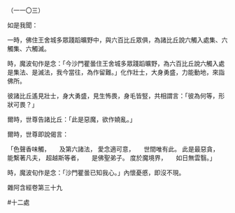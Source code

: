 （一一〇三）

如是我聞：

一時，佛住王舍城多眾踐蹈曠野中，與六百比丘眾俱，為諸比丘說六觸入處集、六觸集、六觸滅。

時，魔波旬作是念：「今沙門瞿曇住王舍城多眾踐蹈曠野，為六百比丘說六觸入處是集法、是滅法，我今當往，為作留難。」化作壯士，大身勇盛，力能動地，來詣佛所。

彼諸比丘遙見壯士，身大勇盛，見生怖畏，身毛皆竪，共相謂言：「彼為何等，形狀可畏？」

爾時，世尊告諸比丘：「此是惡魔，欲作嬈亂。」

爾時，世尊即說偈言：

「色聲香味觸，　　及第六諸法，
愛念適可意，　　世間唯有此。
此是最惡貪，　　能繫著凡夫，
超越斯等者，　　是佛聖弟子。
度於魔境界，　　如日無雲翳。」

時，魔波旬作是念：「沙門瞿曇已知我心。」內懷憂慼，即沒不現。

雜阿含經卷第三十九



#十二處
